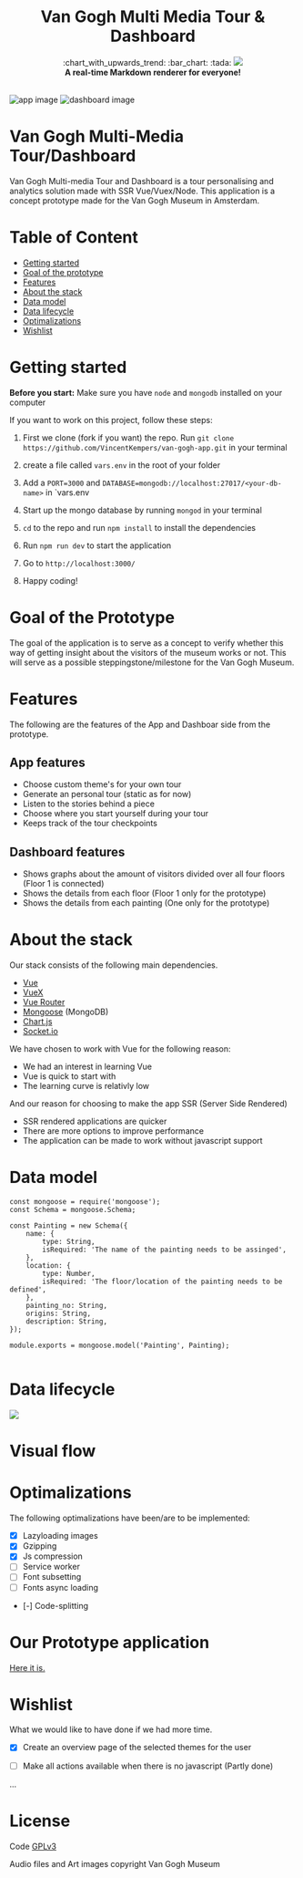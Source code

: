 <h1 align="center">Van Gogh Multi Media Tour & Dashboard</h1>

<div align="center">
  :chart_with_upwards_trend: :bar_chart: :tada: <img src="https://img.shields.io/badge/vanGogh-v1.0.0-yellow.svg">
</div>
<div align="center">
  <strong>A real-time Markdown renderer for everyone!</strong>
</div>
<br />

![app image](/documents/images/app-home-screen.png)
![dashboard image](/documents/images/home.png)


# Van Gogh Multi-Media Tour/Dashboard

Van Gogh Multi-media Tour and Dashboard is a tour personalising and analytics solution made with SSR Vue/Vuex/Node. This application is a concept prototype made for the Van Gogh Museum in Amsterdam.


# Table of Content
- [Getting started](#getting-started)
- [Goal of the prototype](#goal-of-the-prototype)
- [Features](#features)
- [About the stack](#about-the-stack)
- [Data model](#)
- [Data lifecycle](#)
- [Optimalizations](#optimalizations)
- [Wishlist](#wishlist)

# Getting started
**Before you start:** Make sure you have `node` and `mongodb` installed on your computer

If you want to work on this project, follow these steps:
1. First we clone (fork if you want) the repo.
	Run `git clone https://github.com/VincentKempers/van-gogh-app.git` in your terminal
1. create a file called `vars.env` in the root of your folder
1. Add a `PORT=3000` and `DATABASE=mongodb://localhost:27017/<your-db-name>` in `vars.env
1. Start up the mongo database by running `mongod` in your terminal
1. `cd` to the repo and run `npm install` to install the dependencies

1. Run `npm run dev` to start the application
1. Go to `http://localhost:3000/`
1. Happy coding!

# Goal of the Prototype
The goal of the application is to serve as a concept to verify whether this way of getting insight about the visitors of the museum works or not. This will serve as a possible steppingstone/milestone for the Van Gogh Museum.

# Features
The following are the features of the App and Dashboar side from the prototype.

## App features
- Choose custom theme's for your own tour
- Generate an personal tour (static as for now)
- Listen to the stories behind a piece
- Choose where you start yourself during your tour
- Keeps track of the tour checkpoints

## Dashboard features
- Shows graphs about the amount of visitors divided over all four floors (Floor 1 is connected)
- Shows the details from each floor (Floor 1 only for the prototype)
- Shows the details from each painting (One only for the prototype)

# About the stack
Our stack consists of the following main dependencies.

- [Vue][vue]
- [VueX][vuex]
- [Vue Router][vue-router]
- [Mongoose][mongoose] (MongoDB)
- [Chart.js][chart.js]
- [Socket.io][socket.io]

We have chosen to work with Vue for the following reason:
- We had an interest in learning Vue
- Vue is quick to start with
- The learning curve is relativly low

And our reason for choosing to make the app SSR (Server Side Rendered)
- SSR rendered applications are quicker
- There are more options to improve performance
- The application can be made to work without javascript support


# Data model

```JS
const mongoose = require('mongoose');
const Schema = mongoose.Schema;

const Painting = new Schema({
	name: {
		type: String,
		isRequired: 'The name of the painting needs to be assinged',
	},
	location: {
		type: Number,
		isRequired: 'The floor/location of the painting needs to be defined',
	},
	painting_no: String,
	origins: String,
	description: String,
});

module.exports = mongoose.model('Painting', Painting);


```

# Data lifecycle
![](/documents/images/datacycle1.jpg)

# Visual flow

# Optimalizations
The following optimalizations have been/are to be implemented:
- [x] Lazyloading images
- [x] Gzipping
- [x] Js compression
- [ ] Service worker
- [ ] Font subsetting
- [ ] Fonts async loading
- [-] Code-splitting

# Our Prototype application
[Here it is.](https://github.com/VincentKempers/van-gogh-project)

# Wishlist
What we would like to have done if we had more time.

- [x] Create an overview page of the selected themes for the user
- [ ] Make all actions available when there is no javascript (Partly done)


...

# License
Code [GPLv3](LICENSE)

Audio files and Art images copyright Van Gogh Museum



[vue]: https://vuejs.org/
[vuex]: https://vuex.vuejs.org/
[vue-router]: https://router.vuejs.org/
[mongoose]: http://mongoosejs.com/
[socket.io]: https://socket.io/
[chart.js]: https://www.chartjs.org/